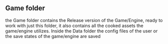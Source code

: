 **Game folder**
---
the Game folder contains the Release version of the Game/Engine, ready to work with just this folder, it also contains all the cooked assets the game/engine utilizes. Inside the Data folder the config files of the user or the save states of the game/engine are saved